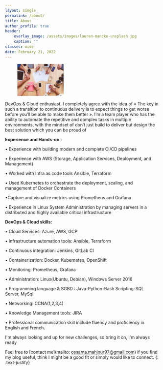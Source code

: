 ```yaml
---
layout: single
permalink: /about/
title: About
author_profile: true
header:
    overlay_image: /assets/images/lauren-mancke-unsplash.jpg
    caption: ""
classes: wide
date: February 21, 2022
---
```


<figure style="width: 30%" class="align-right">
  <img src="/assets/images/about.jpg" alt="">
</figure>





DevOps & Cloud enthusiast, I completely agree with the idea of « The key in such a transition to continuous delivery is to expect things to get worse before you’ll be able to make them better ».
I’m a team player who has the ability to automate the repetitive and complex tasks in multiple environments, with the mindset of don’t just build to deliver but design the best solution which you can be proud of

**Experience and Hands-on :**

• Experience with building modern and complete CI/CD pipelines 

• Experience with AWS (Storage, Application Services, Deployment, and Management)

• Worked with Infra as code tools Ansible, Terraform 

• Used Kubernetes to orchestrate the deployment, scaling, and management of Docker Containers

•Capture and visualize metrics using Prometheus and Grafana

• Experience in Linux System Administration by managing servers in a distributed and highly available critical infrastructure

**DevOps & Cloud skills:** 

• Cloud Services: Azure, AWS, GCP

• Infrastructure automation tools: Ansible, Terraform

• Continuous integration: Jenkins, GitLab CI

• Containerization: Docker, Kubernetes, OpenShift

• Monitoring: Prometheus, Grafana 

• Administration: Linux(Ubuntu, Debian), Windows Server 2016

• Programming language & SGBD : Java-Python-Bash Scripting-SQL Server, MySql

• Networking: CCNA(1,2,3,4)

• Knowledge Management tools: JIRA

• Professional communication skill include fluency and proficiency in English and French.

I'm always looking and up for new challenges, so bring it on, I'm always ready 

Feel free to [contact me](mailto: ossama.mahjour97@gmail.com) if you find my blog useful, think I might be a good fit or simply would like to connect.
{: .text-justify}





